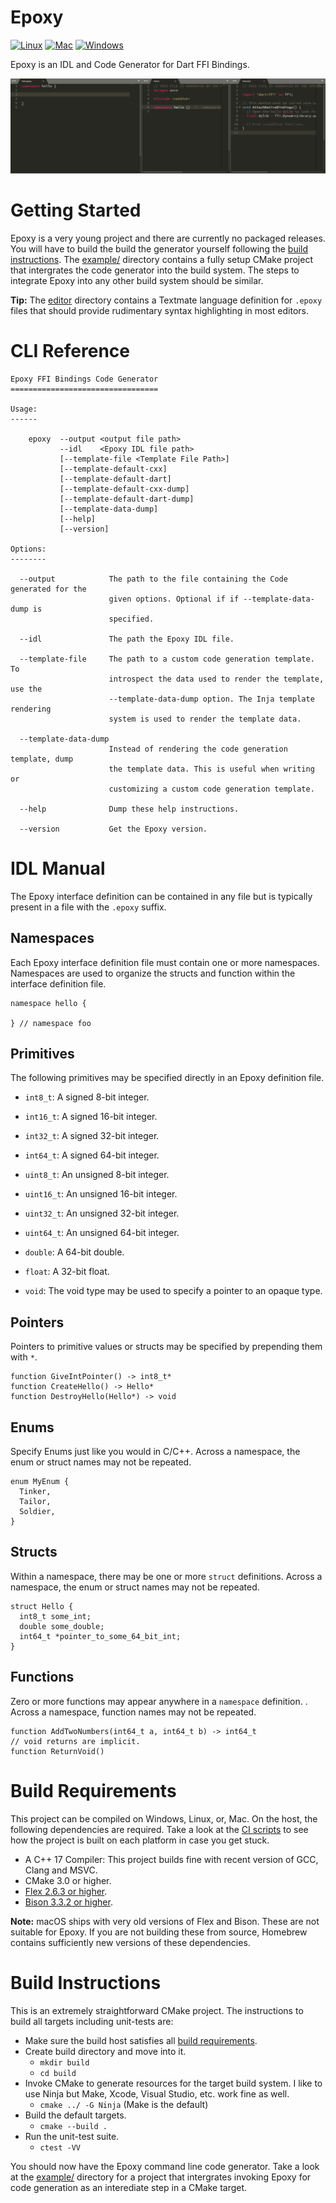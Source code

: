 # Epoxy

[![Linux](https://github.com/chinmaygarde/epoxy/workflows/Linux/badge.svg)](https://github.com/chinmaygarde/epoxy/actions?query=workflow%3ALinux)
[![Mac](https://github.com/chinmaygarde/epoxy/workflows/Mac/badge.svg)](https://github.com/chinmaygarde/epoxy/actions?query=workflow%3AMac)
[![Windows](https://github.com/chinmaygarde/epoxy/workflows/Windows/badge.svg)](https://github.com/chinmaygarde/epoxy/actions?query=workflow%3AWindows)

Epoxy is an IDL and Code Generator for Dart FFI Bindings.

![Epoxy Demo](example/demo.gif)

# Getting Started

Epoxy is a very young project and there are currently no packaged releases. You will have to build the build the generator yourself following the [build instructions](#build-instructions). The [example/](example/) directory contains a fully setup CMake project that intergrates the code generator into the build system. The steps to integrate Epoxy into any other build system should be similar.

**Tip:** The [editor](editor/) directory contains a Textmate language definition for `.epoxy` files that should provide rudimentary syntax highlighting in most editors.

# CLI Reference

```
Epoxy FFI Bindings Code Generator
=================================

Usage:
------

    epoxy  --output <output file path>
           --idl    <Epoxy IDL file path>
           [--template-file <Template File Path>]
           [--template-default-cxx]
           [--template-default-dart]
           [--template-default-cxx-dump]
           [--template-default-dart-dump]
           [--template-data-dump]
           [--help]
           [--version]

Options:
--------

  --output            The path to the file containing the Code generated for the
                      given options. Optional if if --template-data-dump is
                      specified.

  --idl               The path the Epoxy IDL file.

  --template-file     The path to a custom code generation template. To
                      introspect the data used to render the template, use the
                      --template-data-dump option. The Inja template rendering
                      system is used to render the template data.

  --template-data-dump
                      Instead of rendering the code generation template, dump
                      the template data. This is useful when writing or
                      customizing a custom code generation template.

  --help              Dump these help instructions.

  --version           Get the Epoxy version.
```

# IDL Manual

The Epoxy interface definition can be contained in any file but is typically present in a file with the `.epoxy` suffix.

## Namespaces

Each Epoxy interface definition file must contain one or more namespaces. Namespaces are used to organize the structs and function within the interface definition file.

```
namespace hello {

} // namespace foo
```

## Primitives

The following primitives may be specified directly in an Epoxy definition file.

* `int8_t`: A signed 8-bit integer.
* `int16_t`: A signed 16-bit integer.
* `int32_t`: A signed 32-bit integer.
* `int64_t`: A signed 64-bit integer.
* `uint8_t`: An unsigned 8-bit integer.
* `uint16_t`: An unsigned 16-bit integer.
* `uint32_t`: An unsigned 32-bit integer.
* `uint64_t`: An unsigned 64-bit integer.
* `double`: A 64-bit double.
* `float`: A 32-bit float.

* `void`: The void type may be used to specify a pointer to an opaque type.

## Pointers

Pointers to primitive values or structs may be specified by prepending them with `*`.

```
function GiveIntPointer() -> int8_t*
function CreateHello() -> Hello*
function DestroyHello(Hello*) -> void
```

## Enums

Specify Enums just like you would in C/C++. Across a namespace, the enum or struct names may not be repeated.

```
enum MyEnum {
  Tinker,
  Tailor,
  Soldier,
}
```

## Structs

Within a namespace, there may be one or more `struct` definitions. Across a namespace, the enum or struct names may not be repeated.

```
struct Hello {
  int8_t some_int;
  double some_double;
  int64_t *pointer_to_some_64_bit_int;
}
```

## Functions

Zero or more functions may appear anywhere in a `namespace` definition. . Across a namespace, function names may not be repeated.

```
function AddTwoNumbers(int64_t a, int64_t b) -> int64_t
// void returns are implicit.
function ReturnVoid()
```


# Build Requirements

This project can be compiled on Windows, Linux, or, Mac. On the host, the following dependencies are required. Take a look at the [CI scripts](.github/workflows/) to see how the project is built on each platform in case you get stuck.

* A C++ 17 Compiler: This project builds fine with recent version of GCC, Clang and MSVC.
* CMake 3.0 or higher.
* [Flex 2.6.3 or higher](https://github.com/westes/flex).
* [Bison 3.3.2 or higher](https://www.gnu.org/software/bison/).

**Note:** macOS ships with very old versions of Flex and Bison. These are not suitable for Epoxy. If you are not building these from source, Homebrew contains sufficiently new versions of these dependencies.

# Build Instructions

This is an extremely straightforward CMake project. The instructions to build all targets including unit-tests are:

* Make sure the build host satisfies all [build requirements](#build-requirements).
* Create build directory and move into it.
  * `mkdir build`
  * `cd build`
* Invoke CMake to generate resources for the target build system. I like to use Ninja but Make, Xcode, Visual Studio, etc. work fine as well.
  * `cmake ../ -G Ninja` (Make is the default)
* Build the default targets.
  * `cmake --build .`
* Run the unit-test suite.
  * `ctest -VV`

You should now have the Epoxy command line code generator. Take a look at the [example/](example/) directory for a project that intergrates invoking Epoxy for code generation as an interediate step in a CMake target.
